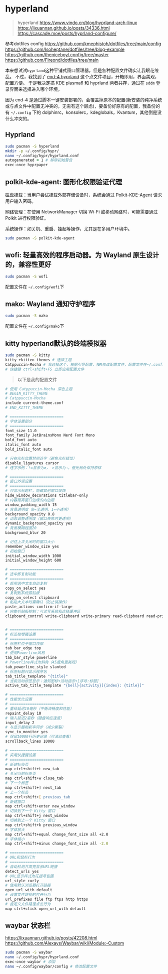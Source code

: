 # hyperland

>hyperland
<https://www.vindo.cn/blog/hyprland-arch-linux>
<https://lixuannan.github.io/posts/34336.html>
<https://cascade.moe/posts/hyprland-configure/>

参考dotfiles config
<https://github.com/kmephistoh/dotfiles/tree/main/config>
<https://github.com/Isoheptane/dotfiles/tree/blog-example>
<https://github.com/theniceboy/.config/tree/master>
<https://github.com/Fireond/dotfiles/tree/main>

本来想试试`hyprland`这种平铺式窗口管理器，但是各种配置文件确实让我眼花缭乱。
不过，我找到了 [end-4 hyprland](https://github.com/end-4/dots-hyprland) 这个点文件项目，开箱即用，界面美观，配置方便。
于是我决定搞 KDE plasma6 和 hyprland 两者共存，通过在 `sddm` 登录界面来选择进入哪个环境。

因为 end-4 是通过脚本一键安装部署的，会覆盖掉原本的配置(新安装的纯净系统或与点文件中配置无冲突的，无需有这个顾虑)，要备份好原有的配置，我备份的有 `~/.config` 下的 dolphinrc，konsolerc，kdeglobals，Kvantum，其他倒是没什么冲突的。

## Hyprland

```zsh
sudo pacman -S hyperland
mkdir -p ~/.config/hypr/
nano ~/.config/hypr/hyprland.conf
autogenerated = 1 # 移除初始警告
exec-once hyprpaper
```

## polkit-kde-agent: 图形化权限验证代理

磁盘挂载：当用户尝试挂载外部存储设备时，系统会通过 Polkit-KDE-Agent 请求用户输入密码。

网络管理：在使用 NetworkManager 切换 Wi-Fi 或移动网络时，可能需要通过 Polkit 进行权限验证。

系统操作：如关机、重启、挂起等操作，尤其是在多用户环境中。

```zsh
sudo pacman -S polkit-kde-agent
```

## wofi: 轻量高效的程序启动器。为 Wayland 原生设计的，兼容性更好

```zsh
sudo pacman -S wofi
```

配置文件在 `~/.config/wofi`下

## mako: Wayland 通知守护程序

```zsh
sudo pacman -S mako
```

配置文件在 `~/.config/mako`下

## kitty hyperland默认的终端模拟器

```zsh
sudo pacman -S kitty
kitty +kitten themes # 选择主题
Catppuccin-Mocha # 我选择这个，根据引导配置，按M修改配置文件，配置文件在~/.config/kitty/kitty.conf 没有就新建
# 快捷键 ctrl+shift+F5 立即应用配置文件
```

> 以下是我的配置文件

```zsh
# 使用 Catppuccin-Mocha 深色主题
# BEGIN_KITTY_THEME
# Catppuccin-Mocha
include current-theme.conf
# END_KITTY_THEME

# ========================
# 字体设置部分
# ========================
font_size 11.0
font_family JetBrainsMono Nerd Font Mono  
bold_font auto
italic_font auto
bold_italic_font auto

# 只在光标位置禁用连字（避免光标错位）
disable_ligatures cursor  
# 连字示例：!=显示为≠，->显示为→，但光标处保持原样

# ========================
# 窗口外观设置
# ========================
# 只显示标题栏，隐藏其他窗口装饰
hide_window_decorations titlebar-only
# 内容距离窗口边缘的内边距
window_padding_width 15
# 背景透明度（0=全透明，1=不透明）
background_opacity 0.8
# 动态调整透明度（窗口失焦时更透明）
dynamic_background_opacity yes
# 背景模糊程度20
background_blur 20

# 记住上次关闭时的窗口大小
remember_window_size yes
# 初始窗口
initial_window_width 1000 
initial_window_height 600

# ========================
# 选中即复制功能
# ========================
# 启用选中文本自动复制
copy_on_select yes
# 复制到系统剪贴板
copy_on_select clipboard
# 粘贴大文本时需确认（防止误操作）
paste_actions confirm-if-large
# 完整剪贴板控制：可读写系统和选择缓冲区
clipboard_control write-clipboard write-primary read-clipboard read-primary


# ========================
# 标签栏增强设置
# ========================
# 标签栏位于窗口顶部
tab_bar_edge top
# 使用Powerline风格
tab_bar_style powerline
# Powerline样式为斜角（45度角更美观）
tab_powerline_style slanted
# 标签标题只显示程序名
tab_title_template "{title}"
# 当前活动标签显示：通知图标+活动指示+[序号:标题]
active_tab_title_template "{bell}{activity}[{index}: {title}]"

# ========================
# 性能优化设置
# ========================
# 重绘延迟10毫秒（平衡流畅度和性能）
repaint_delay 10  
# 输入延迟2毫秒（键盘响应速度）
input_delay 2
# 与显示器刷新率同步（减少撕裂）
sync_to_monitor yes
# 保留10000行历史记录（可滚动查看）
scrollback_lines 10000

# ========================
# 实用快捷键设置
# ========================
# 新建标签页
map ctrl+shift+t new_tab
# 关闭当前标签页
map ctrl+shift+w close_tab
# 下一个标签
map ctrl+shift+] next_tab
# 上一个标签
map ctrl+shift+[ previous_tab
# 新建窗口
map ctrl+shift+enter new_window
# 切换到下一个 Kitty 窗口
map ctrl+shift+j next_window
# 切换到上一个 Kitty 窗口
map ctrl+shift+k previous_window
# 字体放大
map ctrl+shift+equal change_font_size all +2.0
# 字体缩小
map ctrl+shift+minus change_font_size all -2.0

# ========================
# URL和鼠标行为
# ========================
# 自动检测并高亮显示URL链接
detect_urls yes
# URL显示样式为花括号包围
url_style curly
# 使用默认浏览器打开链接
open_url_with default
# 设置文件路径的打开行为
url_prefixes file ftp ftps http https
# 自定义文件路径点击行为
map ctrl+click open_url_with default
```

## waybar 状态栏

<https://lixuannan.github.io/posts/42208.html>
<https://github.com/Alexays/Waybar/wiki/Module:-Custom>

```zsh
sudo pacman -S waybar
nano ~/.config/hypr/hyprland.conf
exec-once waybar # 添加
nano ~/.config/waybar/config # 修改配置文件
```
